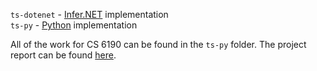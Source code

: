 `ts-dotenet` - [Infer.NET](https://dotnet.github.io/infer/) implementation  
`ts-py` - [Python](https://trueskill.org/) implementation

All of the work for CS 6190 can be found in the `ts-py` folder. The project report can be found [here](./CS6190_Final_Project_Report.pdf).